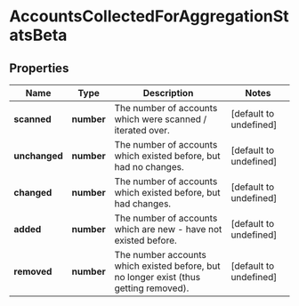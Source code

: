 # AccountsCollectedForAggregationStatsBeta

## Properties

Name | Type | Description | Notes
------------ | ------------- | ------------- | -------------
**scanned** | **number** | The number of accounts which were scanned / iterated over. | [default to undefined]
**unchanged** | **number** | The number of accounts which existed before, but had no changes. | [default to undefined]
**changed** | **number** | The number of accounts which existed before, but had changes. | [default to undefined]
**added** | **number** | The number of accounts which are new - have not existed before. | [default to undefined]
**removed** | **number** | The number accounts which existed before, but no longer exist (thus getting removed). | [default to undefined]

